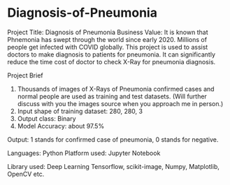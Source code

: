 # Diagnosis-of-Pneumonia

Project Title: Diagnosis of Pneumonia
Business Value: It is known that Phnemonia has swept through the world since early 2020. Millions of people get infected with COVID globally. This project is used to assist doctors to make diagnosis to patients for pneumonia.
It can significantly reduce the time cost of doctor to check X-Ray for pneumonia diagnosis.


Project Brief
1) Thousands of images of X-Rays of Pneumonia confirmed cases and normal people are used as training and test datasets. (Will further discuss with you the images source when you approach me in person.)
2) Input shape of training dataset: 280, 280, 3
3) Output class: Binary
4) Model Accuracy: about 97.5%

Output: 1 stands for confirmed case of pneumonia, 0 stands for negative.

Languages: Python
Platform used: Jupyter Notebook

Library used: Deep Learning Tensorflow, scikit-image, Numpy, Matplotlib, OpenCV etc.

